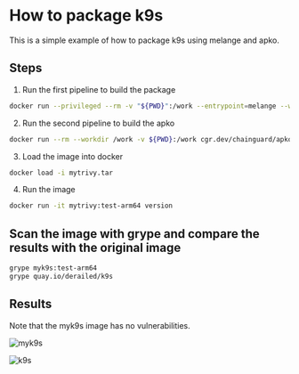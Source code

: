 # How to package k9s

This is a simple example of how to package k9s using melange and apko.

## Steps

1. Run the first pipeline to build the package

```bash
docker run --privileged --rm -v "${PWD}":/work --entrypoint=melange --workdir=/work cgr.dev/chainguard/melange build mytrivy.yaml --arch aarch64 --signing-key melange.rsa --keyring-append melange.rsa.pub --keyring-append https://packages.wolfi.dev/os/wolfi-signing.rsa.pub --repository-append https://packages.wolfi.dev/os --repository-append /work/packages --empty-workspace
```

2. Run the second pipeline to build the apko

```bash
docker run --rm --workdir /work -v ${PWD}:/work cgr.dev/chainguard/apko build apko.yaml mytrivy:test mytrivy.tar --arch arm64 --keyring-append melange.rsa.pub --repository-append /work/packages
````

3. Load the image into docker

```bash
docker load -i mytrivy.tar
```

4. Run the image

```bash
docker run -it mytrivy:test-arm64 version
```

## Scan the image with grype and compare the results with the original image

```bash
grype myk9s:test-arm64
grype quay.io/derailed/k9s
```

## Results

Note that the myk9s image has no vulnerabilities.

![myk9s](myk9s.png)

![k9s](k9s.png)


